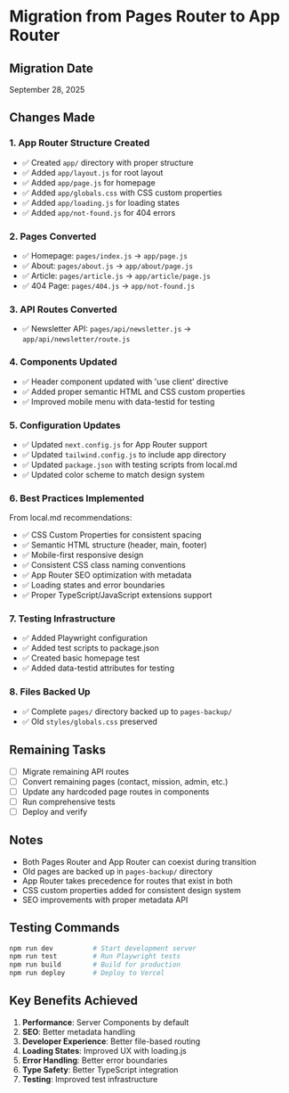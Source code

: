 # Migration from Pages Router to App Router

## Migration Date
September 28, 2025

## Changes Made

### 1. App Router Structure Created
- ✅ Created `app/` directory with proper structure
- ✅ Added `app/layout.js` for root layout
- ✅ Added `app/page.js` for homepage
- ✅ Added `app/globals.css` with CSS custom properties
- ✅ Added `app/loading.js` for loading states
- ✅ Added `app/not-found.js` for 404 errors

### 2. Pages Converted
- ✅ Homepage: `pages/index.js` → `app/page.js`
- ✅ About: `pages/about.js` → `app/about/page.js`
- ✅ Article: `pages/article.js` → `app/article/page.js`
- ✅ 404 Page: `pages/404.js` → `app/not-found.js`

### 3. API Routes Converted
- ✅ Newsletter API: `pages/api/newsletter.js` → `app/api/newsletter/route.js`

### 4. Components Updated
- ✅ Header component updated with 'use client' directive
- ✅ Added proper semantic HTML and CSS custom properties
- ✅ Improved mobile menu with data-testid for testing

### 5. Configuration Updates
- ✅ Updated `next.config.js` for App Router support
- ✅ Updated `tailwind.config.js` to include app directory
- ✅ Updated `package.json` with testing scripts from local.md
- ✅ Updated color scheme to match design system

### 6. Best Practices Implemented
From local.md recommendations:
- ✅ CSS Custom Properties for consistent spacing
- ✅ Semantic HTML structure (header, main, footer)
- ✅ Mobile-first responsive design
- ✅ Consistent CSS class naming conventions
- ✅ App Router SEO optimization with metadata
- ✅ Loading states and error boundaries
- ✅ Proper TypeScript/JavaScript extensions support

### 7. Testing Infrastructure
- ✅ Added Playwright configuration
- ✅ Added test scripts to package.json
- ✅ Created basic homepage test
- ✅ Added data-testid attributes for testing

### 8. Files Backed Up
- ✅ Complete `pages/` directory backed up to `pages-backup/`
- ✅ Old `styles/globals.css` preserved

## Remaining Tasks
- [ ] Migrate remaining API routes
- [ ] Convert remaining pages (contact, mission, admin, etc.)
- [ ] Update any hardcoded page routes in components
- [ ] Run comprehensive tests
- [ ] Deploy and verify

## Notes
- Both Pages Router and App Router can coexist during transition
- Old pages are backed up in `pages-backup/` directory
- App Router takes precedence for routes that exist in both
- CSS custom properties added for consistent design system
- SEO improvements with proper metadata API

## Testing Commands
```bash
npm run dev          # Start development server
npm run test         # Run Playwright tests
npm run build        # Build for production
npm run deploy       # Deploy to Vercel
```

## Key Benefits Achieved
1. **Performance**: Server Components by default
2. **SEO**: Better metadata handling
3. **Developer Experience**: Better file-based routing
4. **Loading States**: Improved UX with loading.js
5. **Error Handling**: Better error boundaries
6. **Type Safety**: Better TypeScript integration
7. **Testing**: Improved test infrastructure